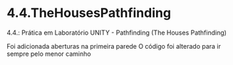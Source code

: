 # 4.4.TheHousesPathfinding
 4.4.: Prática em Laboratório UNITY - Pathfinding (The Houses Pathfinding)

Foi adicionada aberturas na primeira parede 
O código foi alterado para ir sempre pelo menor caminho
